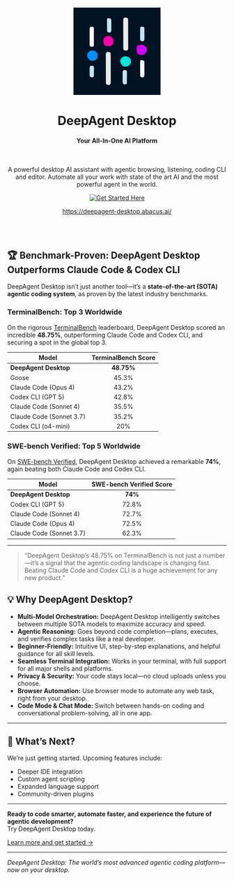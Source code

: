 <div id="codellm-logo" align="center">
    <br />
    <img src="./codellm.svg" alt="CodeLLM Logo" width="200"/>
    <h1>DeepAgent Desktop</h1>
    <h4>Your All-In-One AI Platform</h4>
</div>

<br>

<div align = center>

A powerful desktop AI assistant with agentic browsing, listening, coding CLI and editor.
Automate all your work with state of the art AI and the most powerful agent in the world.


[![Get Started Here]][GetStarted]

https://deepagent-desktop.abacus.ai/


</div>

<br>
<br>

[Get Started Here]: https://img.shields.io/badge/Get_Started_Here-3391ed?style=for-the-badge
[GetStarted]: https://deepagent-desktop.abacus.ai/


## 🏆 Benchmark-Proven: DeepAgent Desktop Outperforms Claude Code & Codex CLI

DeepAgent Desktop isn’t just another tool—it’s a **state-of-the-art (SOTA) agentic coding system**, as proven by the latest industry benchmarks.

### TerminalBench: Top 3 Worldwide

On the rigorous [TerminalBench](https://www.tbench.ai/) leaderboard, DeepAgent Desktop scored an incredible **48.75%**, outperforming Claude Code and Codex CLI, and securing a spot in the global top 3.

| Model                      | TerminalBench Score |
|----------------------------|:------------------:|
| **DeepAgent Desktop**      | **48.75%**         |
| Goose                      | 45.3%              |
| Claude Code (Opus 4)       | 43.2%              |
| Codex CLI (GPT 5)          | 42.8%              |
| Claude Code (Sonnet 4)     | 35.5%              |
| Claude Code (Sonnet 3.7)   | 35.2%              |
| Codex CLI (o4-mini)        | 20%                |

### SWE-bench Verified: Top 5 Worldwide

On [SWE-bench Verified](https://www.swebench.com/), DeepAgent Desktop achieved a remarkable **74%**, again beating both Claude Code and Codex CLI.

| Model                      | SWE-bench Verified Score |
|----------------------------|:-----------------------:|
| **DeepAgent Desktop**      | **74%**                 |
| Codex CLI (GPT 5)          | 72.8%                   |
| Claude Code (Sonnet 4)     | 72.7%                   |
| Claude Code (Opus 4)       | 72.5%                   |
| Claude Code (Sonnet 3.7)   | 62.3%                   |

---

> “DeepAgent Desktop’s 48.75% on TerminalBench is not just a number—it’s a signal that the agentic coding landscape is changing fast. Beating Claude Code and Codex CLI is a huge achievement for any new product.”  


## 💡 Why DeepAgent Desktop?

- **Multi-Model Orchestration:** DeepAgent Desktop intelligently switches between multiple SOTA models to maximize accuracy and speed.
- **Agentic Reasoning:** Goes beyond code completion—plans, executes, and verifies complex tasks like a real developer.
- **Beginner-Friendly:** Intuitive UI, step-by-step explanations, and helpful guidance for all skill levels.
- **Seamless Terminal Integration:** Works in your terminal, with full support for all major shells and platforms.
- **Privacy & Security:** Your code stays local—no cloud uploads unless you choose.
- **Browser Automation:** Use browser mode to automate any web task, right from your desktop.
- **Code Mode & Chat Mode:** Switch between hands-on coding and conversational problem-solving, all in one app.

---

## 🚦 What’s Next?

We’re just getting started. Upcoming features include:

- Deeper IDE integration
- Custom agent scripting
- Expanded language support
- Community-driven plugins

---

**Ready to code smarter, automate faster, and experience the future of agentic development?**  
Try DeepAgent Desktop today.

[Learn more and get started →](https://deepagent-desktop.abacus.ai/)

---

*DeepAgent Desktop: The world’s most advanced agentic coding platform—now on your desktop.*
